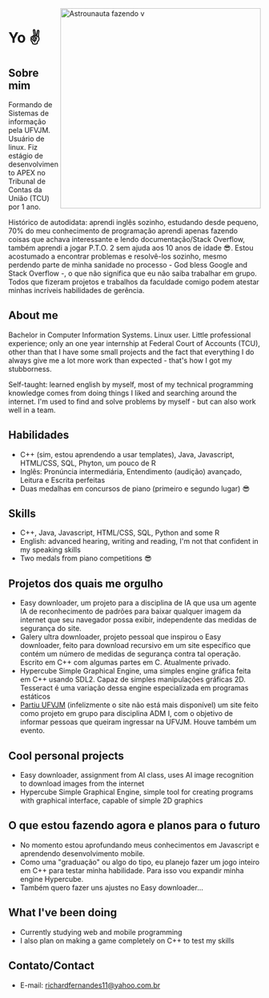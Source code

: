 <img src="https://i.imgur.com/i55ktTL.png" min-width="400px" max-width="400px" width="400px" align="right" alt="Astrounauta fazendo v">

# Yo :v:

## Sobre mim

Formando de Sistemas de informação pela UFVJM. Usuário de linux. Fiz estágio de desenvolvimento APEX no Tribunal de Contas da União (TCU) por 1 ano.

Histórico de autodidata: aprendi inglês sozinho, estudando desde pequeno, 70% do meu conhecimento de programação aprendi apenas fazendo coisas que achava interessante e lendo documentação/Stack Overflow, também aprendi a jogar P.T.O. 2 sem ajuda aos 10 anos de idade :sunglasses:. Estou acostumado a encontrar problemas e resolvê-los sozinho, mesmo perdendo parte de minha sanidade no processo - God bless Google and Stack Overflow -, o que não significa que eu não saiba trabalhar em grupo. Todos que fizeram projetos e trabalhos da faculdade comigo podem atestar minhas incríveis habilidades de gerência.

## About me

Bachelor in Computer Information Systems. Linux user. Little professional experience; only an one year internship at Federal Court of Accounts (TCU), other than that I have some small projects and the fact that everything I do always give me a lot more work than expected - that's how I got my stubborness.

Self-taught: learned english by myself, most of my technical programming knowledge comes from doing things I liked and searching around the internet. I'm used to find and solve problems by myself - but can also work well in a team.

## Habilidades
- C++ (sim, estou aprendendo a usar templates), Java, Javascript, HTML/CSS, SQL, Phyton, um pouco de R
- Inglês: Pronúncia intermediária, Entendimento (audição) avançado, Leitura e Escrita perfeitas
- Duas medalhas em concursos de piano (primeiro e segundo lugar) :sunglasses:

## Skills
- C++, Java, Javascript, HTML/CSS, SQL, Python and some R
- English: advanced hearing, writing and reading, I'm not that confident in my speaking skills
- Two medals from piano competitions 😎

## Projetos dos quais me orgulho
- Easy downloader, um projeto para a disciplina de IA que usa um agente IA de reconhecimento de padrões para baixar qualquer imagem da internet que seu navegador possa exibir, independente das medidas de segurança do site.
- Galery ultra downloader, projeto pessoal que inspirou o Easy downloader, feito para download recursivo em um site específico que contém um número de medidas de segurança contra tal operação. Escrito em C++ com algumas partes em C. Atualmente privado.
- Hypercube Simple Graphical Engine, uma simples engine gráfica feita em C++ usando SDL2. Capaz de simples manipulações gráficas 2D. Tesseract é uma variação dessa engine especializada em programas estáticos
- [Partiu UFVJM](https://partiuufvjm.teios.org/) (infelizmente o site não está mais disponível) um site feito como projeto em grupo para disciplina ADM I, com o objetivo de informar pessoas que queiram ingressar na UFVJM. Houve também um evento.

## Cool personal projects

- Easy downloader, assignment from AI class, uses AI image recognition to download images from the internet
- Hypercube Simple Graphical Engine, simple tool for creating programs with graphical interface, capable of simple 2D graphics

## O que estou fazendo agora e planos para o futuro
- No momento estou aprofundando meus conhecimentos em Javascript e aprendendo desenvolvimento mobile.
- Como uma "graduação" ou algo do tipo, eu planejo fazer um jogo inteiro em C++ para testar minha habilidade. Para isso vou expandir minha engine Hypercube.
- Também quero fazer uns ajustes no Easy downloader...

## What I've been doing
- Currently studying web and mobile programming
- I also plan on making a game completely on C++ to test my skills

## Contato/Contact
- E-mail: richardfernandes11@yahoo.com.br
